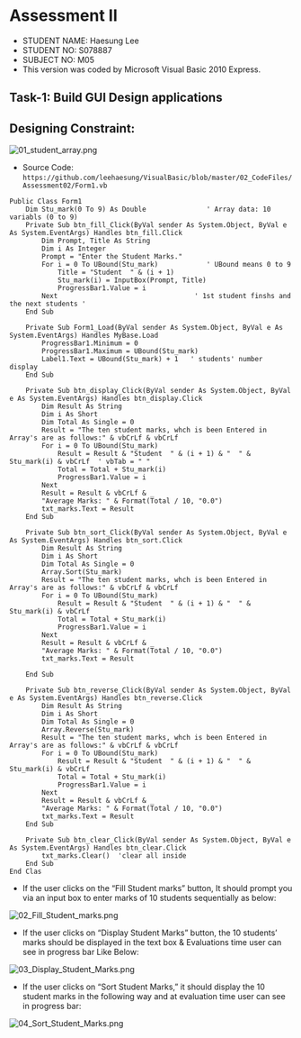 # Assessment II

* STUDENT NAME:	Haesung Lee
* STUDENT NO:	  S078887
* SUBJECT NO:	  M05
* This version was coded by Microsoft Visual Basic 2010 Express.

## Task-1: Build GUI Design applications 
## Designing Constraint:


![01_student_array.png](https://github.com/leehaesung/VisualBasic/blob/master/02_CodeFiles/Assessment02/OutputImageFiles/01_student_array.png)
* Source Code: `https://github.com/leehaesung/VisualBasic/blob/master/02_CodeFiles/Assessment02/Form1.vb`

````````````````````````````````````````
Public Class Form1
    Dim Stu_mark(0 To 9) As Double               ' Array data: 10 variabls (0 to 9)
    Private Sub btn_fill_Click(ByVal sender As System.Object, ByVal e As System.EventArgs) Handles btn_fill.Click
        Dim Prompt, Title As String
        Dim i As Integer
        Prompt = "Enter the Student Marks."
        For i = 0 To UBound(Stu_mark)            ' UBound means 0 to 9 
            Title = "Student  " & (i + 1)
            Stu_mark(i) = InputBox(Prompt, Title)
            ProgressBar1.Value = i
        Next                                  ' 1st student finshs and the next students '
    End Sub

    Private Sub Form1_Load(ByVal sender As System.Object, ByVal e As System.EventArgs) Handles MyBase.Load
        ProgressBar1.Minimum = 0
        ProgressBar1.Maximum = UBound(Stu_mark)
        Label1.Text = UBound(Stu_mark) + 1   ' students' number display
    End Sub

    Private Sub btn_display_Click(ByVal sender As System.Object, ByVal e As System.EventArgs) Handles btn_display.Click
        Dim Result As String
        Dim i As Short
        Dim Total As Single = 0
        Result = "The ten student marks, whch is been Entered in Array's are as follows:" & vbCrLf & vbCrLf
        For i = 0 To UBound(Stu_mark)
            Result = Result & "Student  " & (i + 1) & "  " & Stu_mark(i) & vbCrLf  ' vbTab = " "
            Total = Total + Stu_mark(i)
            ProgressBar1.Value = i
        Next
        Result = Result & vbCrLf & _
        "Average Marks: " & Format(Total / 10, "0.0")
        txt_marks.Text = Result
    End Sub

    Private Sub btn_sort_Click(ByVal sender As System.Object, ByVal e As System.EventArgs) Handles btn_sort.Click
        Dim Result As String
        Dim i As Short
        Dim Total As Single = 0
        Array.Sort(Stu_mark)
        Result = "The ten student marks, whch is been Entered in Array's are as follows:" & vbCrLf & vbCrLf
        For i = 0 To UBound(Stu_mark)
            Result = Result & "Student  " & (i + 1) & "  " & Stu_mark(i) & vbCrLf
            Total = Total + Stu_mark(i)
            ProgressBar1.Value = i
        Next
        Result = Result & vbCrLf & _
        "Average Marks: " & Format(Total / 10, "0.0")
        txt_marks.Text = Result

    End Sub

    Private Sub btn_reverse_Click(ByVal sender As System.Object, ByVal e As System.EventArgs) Handles btn_reverse.Click
        Dim Result As String
        Dim i As Short
        Dim Total As Single = 0
        Array.Reverse(Stu_mark)
        Result = "The ten student marks, whch is been Entered in Array's are as follows:" & vbCrLf & vbCrLf
        For i = 0 To UBound(Stu_mark)
            Result = Result & "Student  " & (i + 1) & "  " & Stu_mark(i) & vbCrLf
            Total = Total + Stu_mark(i)
            ProgressBar1.Value = i
        Next
        Result = Result & vbCrLf & _
        "Average Marks: " & Format(Total / 10, "0.0")
        txt_marks.Text = Result
    End Sub

    Private Sub btn_clear_Click(ByVal sender As System.Object, ByVal e As System.EventArgs) Handles btn_clear.Click
        txt_marks.Clear()  'clear all inside 
    End Sub
End Clas
````````````````````````````````````````

* If the user clicks on the “Fill Student marks” button, It should prompt you via an input box to enter marks of 10 students sequentially as below:

![02_Fill_Student_marks.png](https://github.com/leehaesung/VisualBasic/blob/master/02_CodeFiles/Assessment02/OutputImageFiles/02_Fill_Student_marks.png)


* If the user clicks on “Display Student Marks” button, the 10 students’ marks should be displayed in the text box & Evaluations time user can see in progress bar Like Below:

![03_Display_Student_Marks.png](https://github.com/leehaesung/VisualBasic/blob/master/02_CodeFiles/Assessment02/OutputImageFiles/03_Display_Student_Marks.png)


* If the user clicks on “Sort Student Marks,” it should display the 10 student marks in the following way and at evaluation time user can see in progress bar:

![04_Sort_Student_Marks.png](https://github.com/leehaesung/VisualBasic/blob/master/02_CodeFiles/Assessment02/OutputImageFiles/04_Sort_Student_Marks.png)



